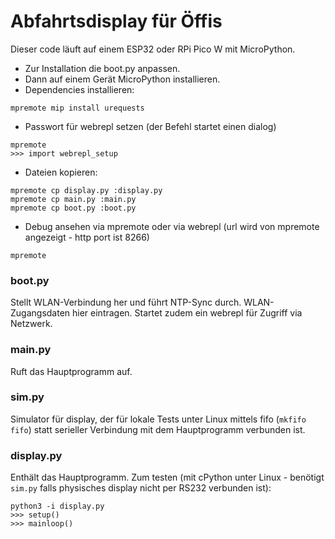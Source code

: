 Abfahrtsdisplay für Öffis
=========================

Dieser code läuft auf einem ESP32 oder RPi Pico W mit MicroPython.
- Zur Installation die boot.py anpassen.
- Dann auf einem Gerät MicroPython installieren.
- Dependencies installieren:
```
mpremote mip install urequests
```
- Passwort für webrepl setzen (der Befehl startet einen dialog)
```
mpremote
>>> import webrepl_setup

```
- Dateien kopieren:
```
mpremote cp display.py :display.py
mpremote cp main.py :main.py
mpremote cp boot.py :boot.py
```
- Debug ansehen via mpremote oder via webrepl (url wird von mpremote angezeigt - http port ist 8266)
```
mpremote
```


### boot.py
Stellt WLAN-Verbindung her und führt NTP-Sync durch.
WLAN-Zugangsdaten hier eintragen.
Startet zudem ein webrepl für Zugriff via Netzwerk.

### main.py
Ruft das Hauptprogramm auf.

### sim.py
Simulator für display, der für lokale Tests unter Linux mittels fifo (`mkfifo fifo`)
statt serieller Verbindung mit dem Hauptprogramm verbunden ist.

### display.py
Enthält das Hauptprogramm.
Zum testen (mit cPython unter Linux - benötigt `sim.py` falls physisches display nicht per RS232 verbunden ist):
```
python3 -i display.py
>>> setup()
>>> mainloop()
```
